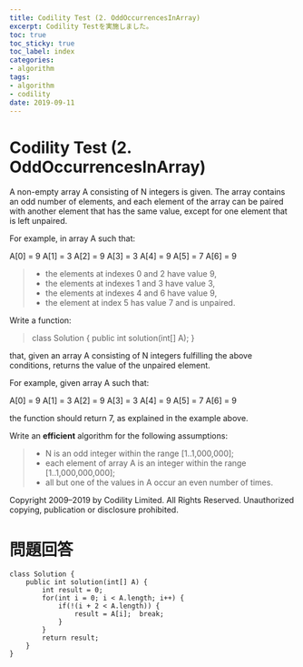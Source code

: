 ```yaml
---
title: Codility Test (2. OddOccurrencesInArray)
excerpt: Codility Testを実施しました。
toc: true
toc_sticky: true
toc_label: index
categories:
- algorithm
tags:
- algorithm
- codility
date: 2019-09-11
---
```


# Codility Test (2. OddOccurrencesInArray)
A non-empty array A consisting of N integers is given. The array contains an odd number of elements, and each element of the array can be paired with another element that has the same value, except for one element that is left unpaired.

For example, in array A such that:

A[0] = 9 A[1] = 3 A[2] = 9 A[3] = 3 A[4] = 9 A[5] = 7 A[6] = 9

> -   the elements at indexes 0 and 2 have value 9,
> -   the elements at indexes 1 and 3 have value 3,
> -   the elements at indexes 4 and 6 have value 9,
> -   the element at index 5 has value 7 and is unpaired.

Write a function:

> class Solution { public int solution(int[] A); }

that, given an array A consisting of N integers fulfilling the above conditions, returns the value of the unpaired element.

For example, given array A such that:

A[0] = 9 A[1] = 3 A[2] = 9 A[3] = 3 A[4] = 9 A[5] = 7 A[6] = 9

the function should return 7, as explained in the example above.

Write an  ****efficient****  algorithm for the following assumptions:

> -   N is an odd integer within the range [1..1,000,000];
> -   each element of array A is an integer within the range [1..1,000,000,000];
> -   all but one of the values in A occur an even number of times.

Copyright 2009–2019 by Codility Limited. All Rights Reserved. Unauthorized copying, publication or disclosure prohibited.

# 問題回答
````
class Solution { 
	public int solution(int[] A) { 
		int result = 0; 
		for(int i = 0; i < A.length; i++) { 
			if(!(i + 2 < A.length)) { 
				result = A[i];  break; 
			}  
		}  
		return result; 
	}  
}
````
